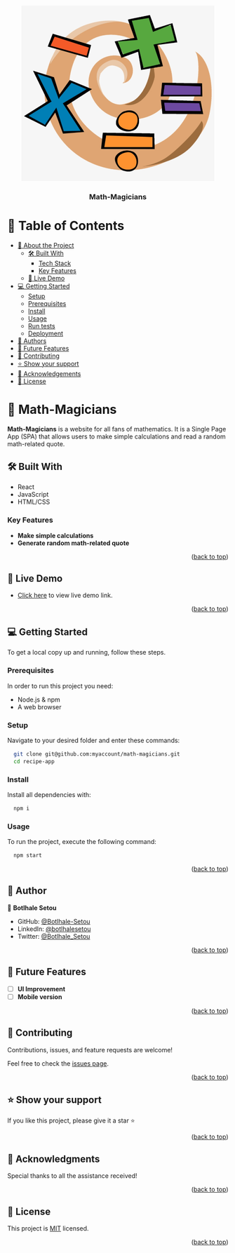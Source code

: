 <a name="readme-top"></a>

<div align="center">
  <img src="./logo.png" alt="logo" width="440"  height="auto" />
  <br/>

  <h3><b>Math-Magicians</b></h3>

</div>

# 📗 Table of Contents

- [📖 About the Project](#about-project)
  - [🛠 Built With](#built-with)
    - [Tech Stack](#tech-stack)
    - [Key Features](#key-features)
  - [🚀 Live Demo](#live-demo)
- [💻 Getting Started](#getting-started)
  - [Setup](#setup)
  - [Prerequisites](#prerequisites)
  - [Install](#install)
  - [Usage](#usage)
  - [Run tests](#run-tests)
  - [Deployment](#triangular_flag_on_post-deployment)
- [👥 Authors](#authors)
- [🔭 Future Features](#future-features)
- [🤝 Contributing](#contributing)
- [⭐️ Show your support](#support)
- [🙏 Acknowledgements](#acknowledgements)
- [📝 License](#license)

# 📖 Math-Magicians <a name="about-project"></a>

**Math-Magicians** is a website for all fans of mathematics. It is a Single Page App (SPA) that allows users to make simple calculations and read a random math-related quote.

## 🛠 Built With <a name="built-with"></a>
- React
- JavaScript
- HTML/CSS

### Key Features <a name="key-features"></a>


- **Make simple calculations**
- **Generate random math-related quote**

<p align="right">(<a href="#readme-top">back to top</a>)</p>

## 🚀 Live Demo <a name="live-demo"></a>

- [Click here](https://math-magicians-ysoy.onrender.com/) to view live demo link.

<p align="right">(<a href="#readme-top">back to top</a>)</p>

## 💻 Getting Started <a name="getting-started"></a>

To get a local copy up and running, follow these steps.

### Prerequisites

In order to run this project you need:

- Node.js & npm
- A web browser


### Setup

Navigate to your desired folder and enter these commands:


```sh
  git clone git@github.com:myaccount/math-magicians.git
  cd recipe-app
```


### Install

Install all dependencies with:

```sh
  npm i
```


### Usage

To run the project, execute the following command:

```sh
  npm start
```

<p align="right">(<a href="#readme-top">back to top</a>)</p>

## 👥 Author <a name="authors"></a>

👤 **Botlhale Setou**
- GitHub: [@Botlhale-Setou](https://github.com/Botlhale-Setou)
- LinkedIn: [@botlhalesetou](https://www.linkedin.com/in/botlhalesetou/)
- Twitter: [@Botlhale_Setou](https://twitter.com/Botlhale_Setou)


<p align="right">(<a href="#readme-top">back to top</a>)</p>

## 🔭 Future Features <a name="future-features"></a>

- [ ] **UI Improvement**
- [ ] **Mobile version**

<p align="right">(<a href="#readme-top">back to top</a>)</p>

## 🤝 Contributing <a name="contributing"></a>

Contributions, issues, and feature requests are welcome!

Feel free to check the [issues page](https://github.com/Botlhale-Setou/math-magicians/issues).

<p align="right">(<a href="#readme-top">back to top</a>)</p>

## ⭐️ Show your support <a name="support"></a>

If you like this project, please give it a star ⭐

<p align="right">(<a href="#readme-top">back to top</a>)</p>

## 🙏 Acknowledgments <a name="acknowledgements"></a>
Special thanks to all the assistance received!

<p align="right">(<a href="#readme-top">back to top</a>)</p>

## 📝 License <a name="license"></a>

This project is [MIT](./LICENSE) licensed.

<p align="right">(<a href="#readme-top">back to top</a>)</p>
